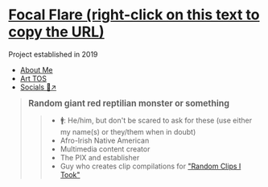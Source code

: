# [Focal Flare (right-click on this text to copy the URL)](https://docsify-this.net/?basePath=https://raw.githubusercontent.com/FocalFlare/FF-About-Me-and-TOS/bdacc593015065667c7ca8618faff5a3ce630269/docs&homepage=home.md&sidebar=true&browser-tab-title=Focal%20Flare%20//%20Art%20TOS&edit-link-text=[Open-source]%20Edit%20Page&hide-credits=true&maxLevel=3&hypothesis=true&font-family=Helvetica%20Neue,Helvetica,Arial,sans-serif&font-size=1.25&link-color=ff003d&loadFavicon=favicon.png&coverpage=_coverpage.md&loadSidebar=_sidebar.md&loadFooter=_footer.md&logo=sidebaricon.png&searchbox=true&subMaxLevel=3&pagination=true&mergeNavbar=true&header-weight=700&zoom-images=true&dark-mode=true&link-color-dark-mode=fa124b&coverpage-color-dark-mode=a6a6a6#/)

Project established in 2019

* [About Me](https://raw.githubusercontent.com/FocalFlare/FF-About-Me-and-TOS/refs/heads/main/docs/aboutMe.md)
* [Art TOS](tos.md)
* [Socials 🔗↗](https://focalflare.carrd.co)

> <big><strong>Random giant red reptilian monster or something</strong></big>
>> - 🚹: He/him, but don't be scared to ask for these (use either my name(s) or they/them when in doubt)
>> - Afro-Irish Native American
>> - Multimedia content creator
>> - The PIX and establisher
>> - Guy who creates clip compilations for ["Random Clips I Took"](https://youtube.com/playlist?list=PLHTN9xwaE13jvWsPhwYjJERQV-AJec0_d&si=NV8xZ0sx0IwNcd6u)
